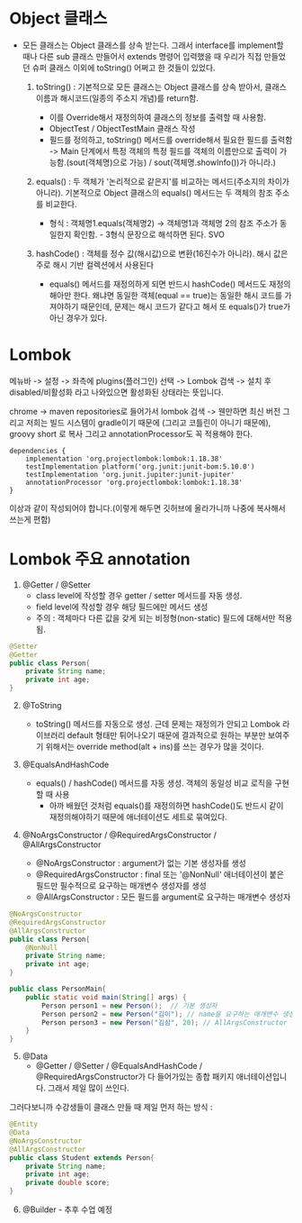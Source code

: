 # Object 클래스
- 모든 클래스는 Object 클래스를 상속 받는다. 그래서 interface를 implement할 때나 다른 sub 클래스 만들어서 extends 명령어 입력했을 때 우리가 직접 만들었던 슈퍼 클래스 이외에 toString() 어쩌고 한 것들이 있었다.
    1. toString() : 기본적으로 모든 클래스는 Object 클래스를 상속 받아서, 클래스 이름과 해시코드(일종의 주소지 개념)를 return함.
        - 이를 Override해서 재정의하여 클래스의 정보를 출력할 때 사용함.
        - ObjectTest / ObjectTestMain 클래스 작성
        - 필드를 정의하고, toString() 메서드를 override해서 필요한
            필드를 출력함 -> Main 단계에서 특정 객체의 특정 필드를 객체의 이름만으로 출력이 가능함.(sout(객체명)으로 가능) / sout(객체명.showInfo())가 아니라.)
       
    2. equals() : 두 객체가 '논리적으로 같은지'를 비교하는 메서드(주소지의 차이가 아니라). 기본적으로 Object 클래스의 equals() 메서드는 두 객체의 참조 주소를 비교한다.
        - 형식 : 객체명1.equals(객체명2) -> 객체명1과 객체명 2의 참조 주소가 동일한지 확인함. - 3형식 문장으로 해석하면 된다. SVO
    
    3. hashCode() : 객체를 정수 값(해시값)으로 변환(16진수가 아니라). 해시 값은 주로 해시 기반 컬렉션에서 사용된다
       - equals() 메서드를 재정의하게 되면 반드시 hashCode() 메서드도 재정의해아만 한다. 왜냐면 동일한 객체(equal == true)는 동일한 해시 코드를 가져야하기 때문인데, 
       문제는 해시 코드가 같다고 해서 또 equals()가 true가 아닌 경우가 있다.

# Lombok
메뉴바 -> 설정 -> 좌측에 plugins(플러그인) 선택 -> Lombok 검색 -> 설치 후
disabled/비활성화 라고 나와있으면 활성화된 상태라는 뜻입니다.

chrome -> maven repositories로 들어가서 lombok 검색 -> 웬만하면 최신 버전
그리고 저희는 빌드 시스템이 gradle이기 때문에 (그리고 코틀린이 아니기 때문에), groovy short 로 복사
그리고  annotationProcessor도 꼭 적용해야 한다.
```
dependencies {
    implementation 'org.projectlombok:lombok:1.18.38'
    testImplementation platform('org.junit:junit-bom:5.10.0')
    testImplementation 'org.junit.jupiter:junit-jupiter'
    annotationProcessor 'org.projectlombok:lombok:1.18.38'
}
```
이상과 같이 작성되어야 합니다.(이렇게 해두면 깃허브에 올라가니까 나중에 복사해서 쓰는게 편함)

# Lombok 주요 annotation
1. @Getter / @Setter
    - class level에 작성할 경우 getter / setter 메서드를 자동 생성.
    - field level에 작성할 경우 해당 필드에만 메서드 생성
    - 주의 : 객체마다 다른 값을 갖게 되는 비정형(non-static) 필드에 대해서만 적용됨.

```java
@Setter
@Getter
public class Person{
    private String name;
    private int age;
}
```

2. @ToString
    - toString() 메서드를 자동으로 생성. 근데 문제는 재정의가 안되고 Lombok 라이브러리 default 형태만 튀어나오기 때문에 
    결과적으로 원하는 부분만 보여주기 위해서는 override method(alt + ins)를 쓰는 경우가 많을 것이다.

3. @EqualsAndHashCode
    - equals() / hashCode() 메서드를 자동 생성. 객체의 동일성 비교 로직을 구현할 때 사용
      - 아까 배웠던 것처럼 equals()를 재정의하면 hashCode()도 반드시 같이 재정의해야하기 때문에 애너테이션도
        세트로 묶여있다.

4. @NoArgsConstructor / @RequiredArgsConstructor / @AllArgsConstructor
    - @NoArgsConstructor : argument가 없는 기본 생성자를 생성
    - @RequiredArgsConstructor : final 또는 '@NonNull' 애너테이션이 붙은 필드만 필수적으로 요구하는 매개변수 생성자를 생성
    - @AllArgsConstructor : 모든 필드를 argument로 요구하는 매개변수 생성자
```java
@NoArgsConstructor
@RequiredArgsConstructor
@AllArgsConstructor
public class Person{
    @NonNull
    private String name;
    private int age;
}

public class PersonMain{
    public static void main(String[] args) {
        Person person1 = new Person();  // 기본 생성자
        Person person2 = new Person("김이"); // name을 요구하는 매개변수 생성자
        Person person3 = new Person("김삼", 20); // AllArgsConstructor
    }
}
```

5. @Data
    - @Getter / @Setter / @EqualsAndHashCode / @RequiredArgsConstructor가 다 들어가있는 종합
    패키지 애너테이션입니다. 그래서 제일 많이 쓰인다.

그러다보니까 수강생들이 클래스 만들 때 제일 먼저 하는 방식 :
```java
@Entity
@Data 
@NoArgsConstructor
@AllArgsConstructor
public class Student extends Person{
    private String name;
    private int age;
    private double score;
}
```

6. @Builder - 추후 수업 예정